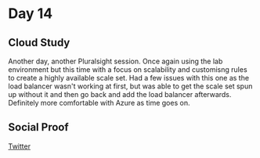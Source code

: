 <!-- This is a template you can use for quick progress days. It removes a lot of the steps we encourage you to share in the longer template 000-DAY-ARTICLE-LONG-TEMPLATE.MD-->

# Day 14

## Cloud Study
Another day, another Pluralsight session. Once again using the lab environment but this time with a focus on scalability and customisng rules to create a highly available scale set. Had a few issues with this one as the load balancer wasn't working at first, but was able to get the scale set spun up without it and then go back and add the load balancer afterwards. Definitely more comfortable with Azure as time goes on.
## Social Proof

[Twitter](https://twitter.com/yrwd_/status/1407732319490920457)

